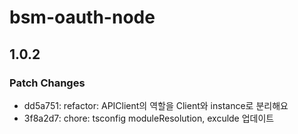 # bsm-oauth-node

## 1.0.2

### Patch Changes

- dd5a751: refactor: APIClient의 역할을 Client와 instance로 분리해요
- 3f8a2d7: chore: tsconfig moduleResolution, exculde 업데이트
